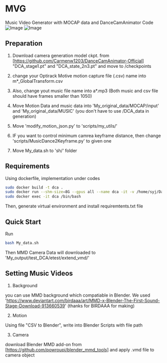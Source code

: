 # MVG
Music Video Generator with MOCAP data and DanceCamAnimator Code
![Image](https://github.com/user-attachments/assets/630b49f8-93c2-4020-896b-ae51478f6652)
![Image](https://github.com/user-attachments/assets/0e03fe33-0014-4b43-aa50-42f610905a65)

## Preparation

1. Download camera generation model ckpt. from [https://github.com/Carmenw1203/DanceCamAnimator-Official] "DCA_stage1.pt" and "DCA_state_2n3.pt" and move to /checkpoints
2. change your Optirack Motive motion capture file (.csv) name into m*_GlobalTransform.csv
3. Also, change yout music file name into a*.mp3 (Both music and csv file should have frames smaller than 1050)

4. Move Motion Data and music data into 'My_original_data/MOCAP/input' and 'My_original_data/MUSIC' (you don't have to use /DCA_data in generation)

5. Move 'modify_motion_json.py' to 'scripts/my_utils/'
6. IF you want to control minimum camrea keyframe distance, then change 'scripts/MusicDance2Keyframe.py' to given one

7. Move My_data.sh to 'sh/' folder

## Requirements
Using dockerfile, implementation under codes

```.bash
sudo docker build -t dca .
sudo docker run --shm-size=8G --gpus all --name dca -it -v /home/syj/DanceCamAnimator-Official:/workspace dca 
sudo docker exec -it dca /bin/bash
```
Then, generate virtual environment and install requiremtents.txt file

## Quick Start 

Run 
```.bash
bash My_data.sh
```
Then MMD Camera Data will downloaded to 'My_output/test_DCA/etest/extend_vmd/'  


## Setting Music Videos
1. Background

you can use MMD background which compatiable in Blender. We used 'https://www.deviantart.com/birdaaa/art/MMD-x-Blender-The-First-Sound-Stage-Download-913660539' (thanks for BIRDAAA for making)

2. Motion
   
Using file "CSV to Blender", write into Blender Scripts with file path

3. Camera
   
download Blender MMD add-on from [https://github.com/powroupi/blender_mmd_tools] and apply .vmd file to camera object


